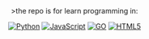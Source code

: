 
<div align="center">
>the repo is for learn programming in:

[![Python](https://img.shields.io/badge/PYTHON-black?style=flat&logo=python)](https://github.com/hustavoJhon)
[![JavaScript](https://img.shields.io/badge/Javascript-black?style=flat&logo=javascript)](https://github.com/hsutavojhon) 
[![GO](https://img.shields.io/badge/Go-black?style=flat&logo=go)](https://github.com/hyupanqui) 
[![HTML5](https://img.shields.io/badge/Html5-black?style=flat&logo=html5)](https://github.com/hustavoJhon) 

</div>
